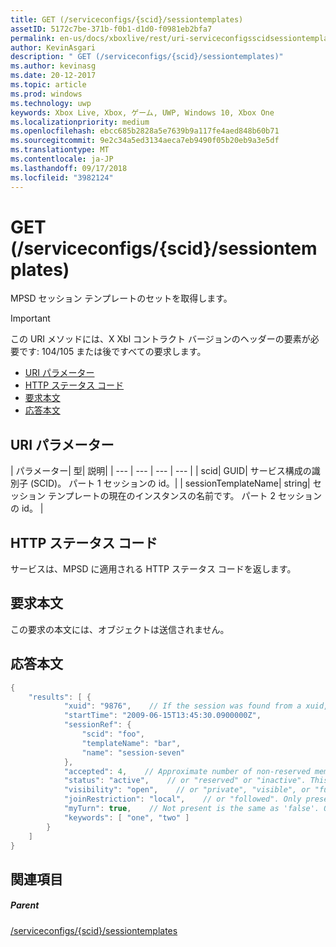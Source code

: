 ```yaml
---
title: GET (/serviceconfigs/{scid}/sessiontemplates)
assetID: 5172c7be-371b-f0b1-d1d0-f0981eb2bfa7
permalink: en-us/docs/xboxlive/rest/uri-serviceconfigsscidsessiontemplatesget.html
author: KevinAsgari
description: " GET (/serviceconfigs/{scid}/sessiontemplates)"
ms.author: kevinasg
ms.date: 20-12-2017
ms.topic: article
ms.prod: windows
ms.technology: uwp
keywords: Xbox Live, Xbox, ゲーム, UWP, Windows 10, Xbox One
ms.localizationpriority: medium
ms.openlocfilehash: ebcc685b2828a5e7639b9a117fe4aed848b60b71
ms.sourcegitcommit: 9e2c34a5ed3134aeca7eb9490f05b20eb9a3e5df
ms.translationtype: MT
ms.contentlocale: ja-JP
ms.lasthandoff: 09/17/2018
ms.locfileid: "3982124"
---
```

# <a name="get-serviceconfigsscidsessiontemplates"></a>GET (/serviceconfigs/{scid}/sessiontemplates)
MPSD セッション テンプレートのセットを取得します。

> [!IMPORTANT]
> この URI メソッドには、X Xbl コントラクト バージョンのヘッダーの要素が必要です: 104/105 または後ですべての要求します。

  * [URI パラメーター](#ID4ET)
  * [HTTP ステータス コード](#ID4E5)
  * [要求本文](#ID4EFB)
  * [応答本文](#ID4EQB)

<a id="ID4ET"></a>


## <a name="uri-parameters"></a>URI パラメーター

| パラメーター| 型| 説明|
| --- | --- | --- | --- |
| scid| GUID| サービス構成の識別子 (SCID)。 パート 1 セッションの id。|
| sessionTemplateName| string| セッション テンプレートの現在のインスタンスの名前です。 パート 2 セッションの id。 |

<a id="ID4E5"></a>


## <a name="http-status-codes"></a>HTTP ステータス コード
サービスは、MPSD に適用される HTTP ステータス コードを返します。  
<a id="ID4EFB"></a>


## <a name="request-body"></a>要求本文

この要求の本文には、オブジェクトは送信されません。

<a id="ID4EQB"></a>


## <a name="response-body"></a>応答本文


```cpp
{
    "results": [ {
            "xuid": "9876",    // If the session was found from a xuid, that xuid.
            "startTime": "2009-06-15T13:45:30.0900000Z",
            "sessionRef": {
                "scid": "foo",
                "templateName": "bar",
                "name": "session-seven"
            },
            "accepted": 4,    // Approximate number of non-reserved members.
            "status": "active",    // or "reserved" or "inactive". This is the state of the user in the session, not the session itself. Only present if the session was found using a xuid.
            "visibility": "open",    // or "private", "visible", or "full"
            "joinRestriction": "local",    // or "followed". Only present if 'visibility' is "open" or "full" and the session has a join restriction.
            "myTurn": true,    // Not present is the same as 'false'. Only present if the session was found using a xuid.
            "keywords": [ "one", "two" ]
        }
    ]
}

```


<a id="ID4EZB"></a>


## <a name="see-also"></a>関連項目

<a id="ID4E2B"></a>


##### <a name="parent"></a>Parent

[/serviceconfigs/{scid}/sessiontemplates](uri-serviceconfigsscidsessiontemplates.md)
